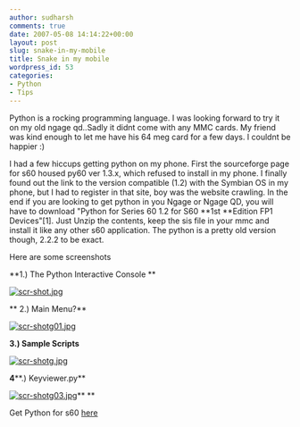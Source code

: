 ```yaml
---
author: sudharsh
comments: true
date: 2007-05-08 14:14:22+00:00
layout: post
slug: snake-in-my-mobile
title: Snake in my mobile
wordpress_id: 53
categories:
- Python
- Tips
---
```


Python is a rocking programming language. I was looking forward to try it on my old ngage qd..Sadly it didnt come with any MMC cards. My friend was kind enough to let me have his 64 meg card for a few days. I couldnt be happier :)

I had a few hiccups getting python on my phone. First the sourceforge page for s60 housed py60 ver 1.3.x, which refused to install in my phone. I finally found out the link to the version compatible (1.2) with the Symbian OS in my phone, but I had to register in that site, boy was the website crawling. In the end if you are looking to get python in you Ngage or Ngage QD, you will have to download "Python for Series 60 1.2 for S60 **1st **Edition FP1 Devices"[1]. Just Unzip the contents, keep the sis file in your mmc and install it like any other s60 application. The python is a pretty old version though, 2.2.2 to be exact.

Here are some screenshots

**1.) The Python Interactive Console **

[![scr-shot.jpg](http://sudharsh.files.wordpress.com/2007/05/scr-shot.thumbnail.jpg)](http://sudharsh.files.wordpress.com/2007/05/scr-shot.jpg)

** 2.) Main Menu?**

[![scr-shotg01.jpg](http://sudharsh.files.wordpress.com/2007/05/scr-shotg01.thumbnail.jpg)](http://sudharsh.files.wordpress.com/2007/05/scr-shotg01.jpg)

**3.) Sample Scripts**

[![scr-shotg.jpg](http://sudharsh.files.wordpress.com/2007/05/scr-shotg.thumbnail.jpg)](http://sudharsh.files.wordpress.com/2007/05/scr-shotg.jpg)

**4****.) Keyviewer.py**

[![scr-shotg03.jpg](http://sudharsh.files.wordpress.com/2007/05/scr-shotg03.thumbnail.jpg)](http://sudharsh.files.wordpress.com/2007/05/scr-shotg03.jpg)** **

Get Python for s60 [here](http://www.forum.nokia.com/info/sw.nokia.com/id/ee447e84-2851-471a-8387-3434345f2eb0/Python_for_S60.html)
